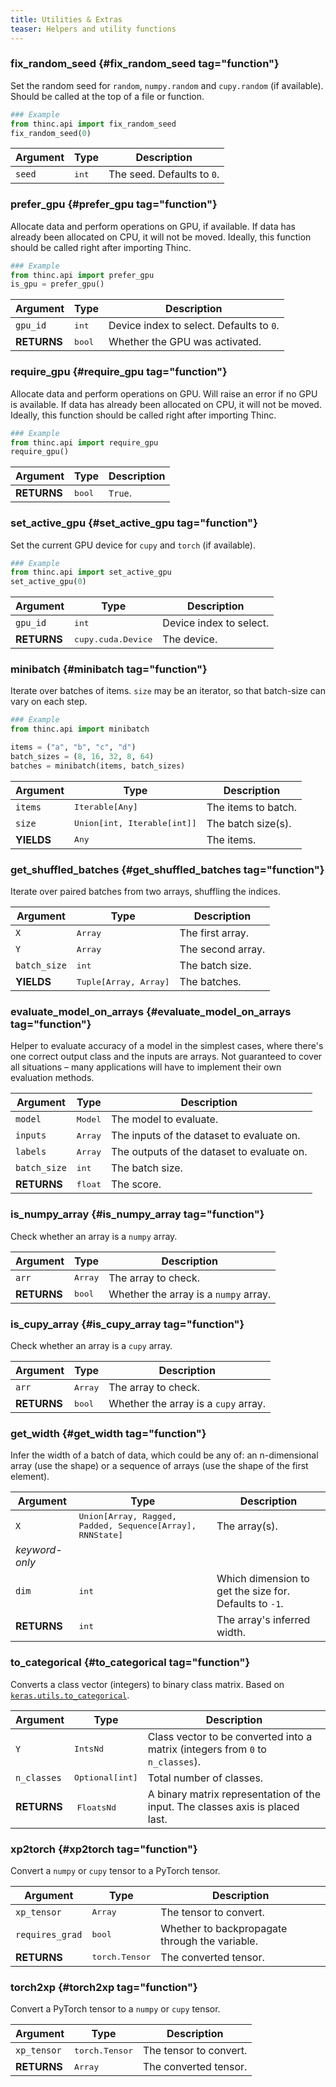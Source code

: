 ```yaml
---
title: Utilities & Extras
teaser: Helpers and utility functions
---
```


### fix_random_seed {#fix_random_seed tag="function"}

Set the random seed for `random`, `numpy.random` and `cupy.random` (if
available). Should be called at the top of a file or function.

```python
### Example
from thinc.api import fix_random_seed
fix_random_seed(0)
```

| Argument | Type         | Description                |
| -------- | ------------ | -------------------------- |
| `seed`   | <tt>int</tt> | The seed. Defaults to `0`. |

### prefer_gpu {#prefer_gpu tag="function"}

Allocate data and perform operations on GPU, if available. If data has already
been allocated on CPU, it will not be moved. Ideally, this function should be
called right after importing Thinc.

```python
### Example
from thinc.api import prefer_gpu
is_gpu = prefer_gpu()
```

| Argument    | Type          | Description                              |
| ----------- | ------------- | ---------------------------------------- |
| `gpu_id`    | <tt>int</tt>  | Device index to select. Defaults to `0`. |
| **RETURNS** | <tt>bool</tt> | Whether the GPU was activated.           |

### require_gpu {#require_gpu tag="function"}

Allocate data and perform operations on GPU. Will raise an error if no GPU is
available. If data has already been allocated on CPU, it will not be moved.
Ideally, this function should be called right after importing Thinc.

```python
### Example
from thinc.api import require_gpu
require_gpu()
```

| Argument    | Type          | Description |
| ----------- | ------------- | ----------- |
| **RETURNS** | <tt>bool</tt> | `True`.     |

### set_active_gpu {#set_active_gpu tag="function"}

Set the current GPU device for `cupy` and `torch` (if available).

```python
### Example
from thinc.api import set_active_gpu
set_active_gpu(0)
```

| Argument    | Type                      | Description             |
| ----------- | ------------------------- | ----------------------- |
| `gpu_id`    | <tt>int</tt>              | Device index to select. |
| **RETURNS** | <tt>cupy.cuda.Device</tt> | The device.             |

### minibatch {#minibatch tag="function"}

Iterate over batches of items. `size` may be an iterator, so that batch-size can
vary on each step.

```python
### Example
from thinc.api import minibatch

items = ("a", "b", "c", "d")
batch_sizes = (8, 16, 32, 8, 64)
batches = minibatch(items, batch_sizes)
```

| Argument   | Type                               | Description         |
| ---------- | ---------------------------------- | ------------------- |
| `items`    | <tt>Iterable[Any]</tt>             | The items to batch. |
| `size`     | <tt>Union[int, Iterable[int]]</tt> | The batch size(s).  |
| **YIELDS** | <tt>Any</tt>                       | The items.          |

### get_shuffled_batches {#get_shuffled_batches tag="function"}

Iterate over paired batches from two arrays, shuffling the indices.

| Argument     | Type                         | Description       |
| ------------ | ---------------------------- | ----------------- |
| `X`          | <tt>Array</tt>               | The first array.  |
| `Y`          | <tt>Array</tt>               | The second array. |
| `batch_size` | <tt>int</tt>                 | The batch size.   |
| **YIELDS**   | <tt>Tuple[Array, Array]</tt> | The batches.      |

### evaluate_model_on_arrays {#evaluate_model_on_arrays tag="function"}

Helper to evaluate accuracy of a model in the simplest cases, where there's one
correct output class and the inputs are arrays. Not guaranteed to cover all
situations – many applications will have to implement their own evaluation
methods.

| Argument     | Type           | Description                                |
| ------------ | -------------- | ------------------------------------------ |
| `model`      | <tt>Model</tt> | The model to evaluate.                     |
| `inputs`     | <tt>Array</tt> | The inputs of the dataset to evaluate on.  |
| `labels`     | <tt>Array</tt> | The outputs of the dataset to evaluate on. |
| `batch_size` | <tt>int</tt>   | The batch size.                            |
| **RETURNS**  | <tt>float</tt> | The score.                                 |

### is_numpy_array {#is_numpy_array tag="function"}

Check whether an array is a `numpy` array.

| Argument    | Type           | Description                           |
| ----------- | -------------- | ------------------------------------- |
| `arr`       | <tt>Array</tt> | The array to check.                   |
| **RETURNS** | <tt>bool</tt>  | Whether the array is a `numpy` array. |

### is_cupy_array {#is_cupy_array tag="function"}

Check whether an array is a `cupy` array.

| Argument    | Type           | Description                          |
| ----------- | -------------- | ------------------------------------ |
| `arr`       | <tt>Array</tt> | The array to check.                  |
| **RETURNS** | <tt>bool</tt>  | Whether the array is a `cupy` array. |

### get_width {#get_width tag="function"}

Infer the width of a batch of data, which could be any of: an n-dimensional
array (use the shape) or a sequence of arrays (use the shape of the first
element).

| Argument       | Type                                                             | Description                                            |
| -------------- | ---------------------------------------------------------------- | ------------------------------------------------------ |
| `X`            | <tt>Union[Array, Ragged, Padded, Sequence[Array], RNNState]</tt> | The array(s).                                          |
| _keyword-only_ |                                                                  |                                                        |
| `dim`          | <tt>int</tt>                                                     | Which dimension to get the size for. Defaults to `-1`. |
| **RETURNS**    | <tt>int</tt>                                                     | The array's inferred width.                            |

### to_categorical {#to_categorical tag="function"}

Converts a class vector (integers) to binary class matrix. Based on
[`keras.utils.to_categorical`](https://keras.io/utils/).

| Argument    | Type                   | Description                                                                    |
| ----------- | ---------------------- | ------------------------------------------------------------------------------ |
| `Y`         | <tt>IntsNd</tt>        | Class vector to be converted into a matrix (integers from `0` to `n_classes`). |
| `n_classes` | <tt>Optional[int]</tt> | Total number of classes.                                                       |
| **RETURNS** |  <tt>FloatsNd</tt>     | A binary matrix representation of the input. The classes axis is placed last.  |

### xp2torch {#xp2torch tag="function"}

Convert a `numpy` or `cupy` tensor to a PyTorch tensor.

| Argument        | Type                  | Description                                    |
| --------------- | --------------------- | ---------------------------------------------- |
| `xp_tensor`     | <tt>Array</tt>        | The tensor to convert.                         |
| `requires_grad` | <tt>bool</tt>         | Whether to backpropagate through the variable. |
| **RETURNS**     | <tt>torch.Tensor</tt> | The converted tensor.                          |

### torch2xp {#torch2xp tag="function"}

Convert a PyTorch tensor to a `numpy` or `cupy` tensor.

| Argument    | Type                  | Description            |
| ----------- | --------------------- | ---------------------- |
| `xp_tensor` | <tt>torch.Tensor</tt> | The tensor to convert. |
| **RETURNS** | <tt>Array</tt>        | The converted tensor.  |
